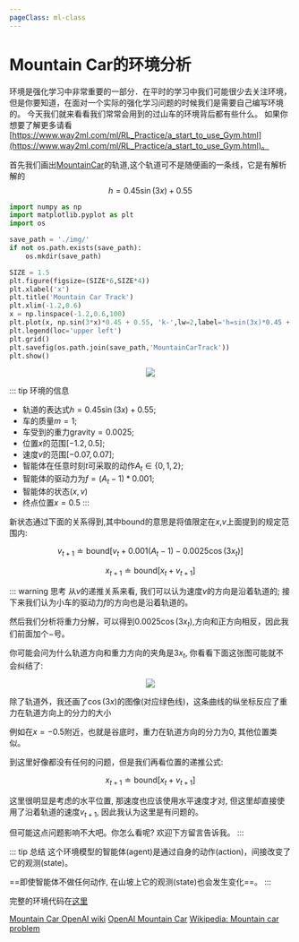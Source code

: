 ```yaml
---
pageClass: ml-class
---
```


 
# Mountain Car的环境分析

环境是强化学习中非常重要的一部分．在平时的学习中我们可能很少去关注环境，
但是你要知道，在面对一个实际的强化学习问题的时候我们是需要自己编写环境的。
今天我们就来看看我们常常会用到的过山车的环境背后都有些什么。
如果你想要了解更多请看[https://www.way2ml.com/ml/RL_Practice/a_start_to_use_Gym.html](https://www.way2ml.com/ml/RL_Practice/a_start_to_use_Gym.html)。


首先我们画出[MountainCar](https://gym.openai.com/envs/MountainCar-v0/)的轨道,这个轨道可不是随便画的一条线，它是有解析解的
$$
h = 0.45\sin(3x)+0.55
$$

```python
import numpy as np
import matplotlib.pyplot as plt
import os 

save_path = './img/'
if not os.path.exists(save_path): 
    os.mkdir(save_path)

SIZE = 1.5
plt.figure(figsize=(SIZE*6,SIZE*4))
plt.xlabel('x') 
plt.title('Mountain Car Track')
plt.xlim(-1.2,0.6)
x = np.linspace(-1.2,0.6,100)
plt.plot(x, np.sin(3*x)*0.45 + 0.55, 'k-',lw=2,label='h=sin(3x)*0.45 + 0.55')
plt.legend(loc='upper left')
plt.grid() 
plt.savefig(os.path.join(save_path,'MountainCarTrack'))
plt.show()
```

<p align='center'>
<img src='/images/ml/RL/Env/MountainCarTrack.png'>
</p>

::: tip 环境的信息

- 轨道的表达式$h = 0.45\sin(3x)+0.55$;
- 车的质量$m=1$;
- 车受到的重力$\text{gravity} = 0.0025$;
- 位置$x$的范围$[-1.2, 0.5]$;
- 速度$v$的范围$[-0.07,0.07]$;
- 智能体在任意时刻$t$可采取的动作$A_t \in \{0,1,2\}$;
- 智能体的驱动力为$f = (A_t - 1)*0.001$;
- 智能体的状态$(x,v)$
- 终点位置$x=0.5$
:::

新状态通过下面的关系得到,其中$\text{bound}$的意思是将值限定在$x$,$v$上面提到的规定范围内:

$$
v_{t+1} \doteq \text{bound}[v_t + 0.001(A_t-1) - 0.0025\cos(3x_t)]
$$

$$
x_{t+1} \doteq \text{bound}[x_{t} + v_{t+1}]
$$



::: warning 思考
从$v$的递推关系来看, 我们可以认为速度$v$的方向是沿着轨道的; 接下来我们认为小车的驱动力$f$的方向也是沿着轨道的。

然后我们分析将重力分解，可以得到$0.0025\cos(3x_t)$,方向和正方向相反，因此我们前面加个$-$号。

你可能会问为什么轨道方向和重力方向的夹角是$3x_t$, 你看看下面这张图可能就不会纠结了:

<p align='center'>
<img src='/images/ml/RL/Env/MountainCarTrack_A.png'>
</p>

除了轨道外，我还画了$\cos(3x)$的图像(对应绿色线)，这条曲线的纵坐标反应了重力在轨道方向上的分力的大小

例如在$x=-0.5$附近，也就是谷底时，重力在轨道方向的分力为$0$, 其他位置类似。

到这里好像都没有任何的问题，但是我们再看位置的递推公式:

$$
x_{t+1} \doteq \text{bound}[x_{t} + v_{t+1}]
$$

这里很明显是考虑的水平位置, 那速度也应该使用水平速度才对,
但这里却直接使用了沿着轨道的速度$v_{t+1}$, 因此我认为这里是有问题的。

但可能这点问题影响不大吧。你怎么看呢? 欢迎下方留言告诉我。
:::

::: tip 总结
这个环境模型的智能体(agent)是通过自身的动作(action)，间接改变了它的观测(state)。

==即使智能体不做任何动作, 在山坡上它的观测(state)也会发生变化==。
:::

完整的环境代码在[这里](https://github.com/openai/gym/blob/master/gym/envs/classic_control/mountain_car.py)

[Mountain Car OpenAI wiki](https://github.com/openai/gym/wiki/MountainCar-v0)
[OpenAI Mountain Car](https://gym.openai.com/envs/MountainCar-v0/)
[Wikipedia: Mountain car problem ](https://en.wikipedia.org/wiki/Mountain_car_problem)


<Livere/>